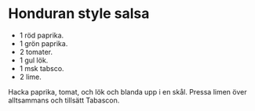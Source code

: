 # Honduran style salsa

* 1 röd paprika.
* 1 grön paprika.
* 2 tomater.
* 1 gul lök.
* 1 msk tabsco.
* 2 lime.

Hacka paprika, tomat, och lök och blanda upp i en skål. Pressa limen över alltsammans och tillsätt Tabascon.
